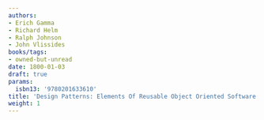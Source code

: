 ```yaml
---
authors:
- Erich Gamma
- Richard Helm
- Ralph Johnson
- John Vlissides
books/tags:
- owned-but-unread
date: 1800-01-03
draft: true
params:
  isbn13: '9780201633610'
title: 'Design Patterns: Elements Of Reusable Object Oriented Software'
weight: 1
---
```


<!--more-->